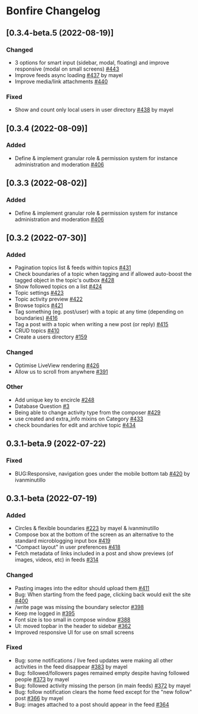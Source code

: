 # Bonfire Changelog

## [0.3.4-beta.5 (2022-08-19)]
### Changed
- 3 options for smart input (sidebar, modal, floating) and improve responsive (modal on small screens) [#443](https://github.com/bonfire-networks/bonfire-app/issues/443) 
- Improve feeds async loading [#437](https://github.com/bonfire-networks/bonfire-app/issues/437) by mayel
- Improve media/link attachments [#440](https://github.com/bonfire-networks/bonfire-app/issues/440) 

### Fixed
- Show and count only local users in user directory [#438](https://github.com/bonfire-networks/bonfire-app/issues/438) by mayel

## [0.3.4 (2022-08-09)]
### Added
- Define & implement granular role & permission system for instance administration and moderation [#406](https://github.com/bonfire-networks/bonfire-app/issues/406) 

## [0.3.3 (2022-08-02)]
### Added
- Define & implement granular role & permission system for instance administration and moderation [#406](https://github.com/bonfire-networks/bonfire-app/issues/406) 

## [0.3.2 (2022-07-30)]
### Added
- Pagination topics list & feeds within topics [#431](https://github.com/bonfire-networks/bonfire-app/issues/431) 
- Check boundaries of a topic when tagging and if allowed auto-boost the tagged object in the topic's outbox [#428](https://github.com/bonfire-networks/bonfire-app/issues/428) 
- Show followed topics on a list [#424](https://github.com/bonfire-networks/bonfire-app/issues/424) 
- Topic settings [#423](https://github.com/bonfire-networks/bonfire-app/issues/423) 
- Topic activity preview [#422](https://github.com/bonfire-networks/bonfire-app/issues/422) 
- Browse topics [#421](https://github.com/bonfire-networks/bonfire-app/issues/421) 
- Tag something (eg. post/user) with a topic at any time (depending on boundaries) [#416](https://github.com/bonfire-networks/bonfire-app/issues/416) 
- Tag a post with a topic when writing a new post (or reply) [#415](https://github.com/bonfire-networks/bonfire-app/issues/415) 
- CRUD topics [#410](https://github.com/bonfire-networks/bonfire-app/issues/410) 
- Create a users directory [#159](https://github.com/bonfire-networks/bonfire-app/issues/159) 

### Changed
- Optimise LiveView rendering [#426](https://github.com/bonfire-networks/bonfire-app/issues/426) 
- Allow us to scroll from anywhere [#391](https://github.com/bonfire-networks/bonfire-app/issues/391) 

### Other
- Add unique key to encircle [#248](https://github.com/bonfire-networks/bonfire-app/issues/248) 
- Database Question [#3](https://github.com/bonfire-networks/activity_pub/issues/3) 
- Being able to change activity type from the composer [#429](https://github.com/bonfire-networks/bonfire-app/issues/429) 
- use created and extra_info mixins on Category [#433](https://github.com/bonfire-networks/bonfire-app/issues/433) 
- check boundaries for edit and archive topic [#434](https://github.com/bonfire-networks/bonfire-app/issues/434) 


## 0.3.1-beta.9 (2022-07-22)
### Fixed
- BUG:Responsive, navigation goes under the mobile bottom tab [#420](https://github.com/bonfire-networks/bonfire-app/issues/420) by ivanminutillo


## 0.3.1-beta (2022-07-19)
### Added
- Circles & flexible boundaries [#223](https://github.com/bonfire-networks/bonfire-app/issues/223) by mayel & ivanminutillo
- Compose box at the bottom of the screen as an alternative to the standard microblogging input box [#419](https://github.com/bonfire-networks/bonfire-app/issues/419) 
- "Compact layout" in user preferences [#418](https://github.com/bonfire-networks/bonfire-app/issues/418) 
- Fetch metadata of links included in a post and show previews (of images, videos, etc) in feeds [#314](https://github.com/bonfire-networks/bonfire-app/issues/314) 

### Changed
- Pasting images into the editor should upload them [#411](https://github.com/bonfire-networks/bonfire-app/issues/411) 
- Bug: When starting from the feed page, clicking back would exit the site [#400](https://github.com/bonfire-networks/bonfire-app/issues/400) 
- /write page was missing the boundary selector [#398](https://github.com/bonfire-networks/bonfire-app/issues/398) 
- Keep me logged in [#395](https://github.com/bonfire-networks/bonfire-app/issues/395) 
- Font size is too small in compose window [#388](https://github.com/bonfire-networks/bonfire-app/issues/388) 
- UI: moved topbar in the header to sidebar [#362](https://github.com/bonfire-networks/bonfire-app/issues/362) 
- Improved responsive UI for use on small screens

### Fixed
- Bug: some notifications / live feed updates were making all other activities in the feed disappear [#383](https://github.com/bonfire-networks/bonfire-app/issues/383) by mayel
- Bug: followed/followers pages remained empty despite having followed people [#373](https://github.com/bonfire-networks/bonfire-app/issues/373) by mayel
- Bug: followed activity missing the person (in main feeds) [#372](https://github.com/bonfire-networks/bonfire-app/issues/372) by mayel
- Bug: follow notification clears the home feed except for the "new follow" post [#366](https://github.com/bonfire-networks/bonfire-app/issues/366) by mayel
- Bug: images attached to a post should appear in the feed [#364](https://github.com/bonfire-networks/bonfire-app/issues/364) 

